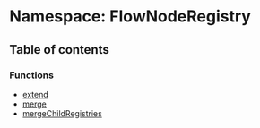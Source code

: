 # Namespace: FlowNodeRegistry

## Table of contents

### Functions

* [extend](/en/auto-docs/document/functions/FlowNodeRegistry.extend.md)
* [merge](/en/auto-docs/document/functions/FlowNodeRegistry.merge.md)
* [mergeChildRegistries](/en/auto-docs/document/functions/FlowNodeRegistry.mergeChildRegistries.md)

